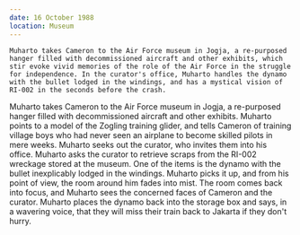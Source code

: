 ```yaml
---
date: 16 October 1988
location: Museum
---
```


```synopsis
Muharto takes Cameron to the Air Force museum in Jogja, a re-purposed
hanger filled with decommissioned aircraft and other exhibits, which stir evoke vivid memories of the role of the Air Force in the struggle for independence. In the curator's office, Muharto handles the dynamo with the bullet lodged in the windings, and has a mystical vision of RI-002 in the seconds before the crash.
```



Muharto takes Cameron to the Air Force museum in Jogja, a re-purposed
hanger filled with decommissioned aircraft and other exhibits. Muharto
points to a model of the Zogling training glider, and tells Cameron of
training  village boys who had never seen an airplane to become
skilled pilots in mere weeks. Muharto seeks out the curator, who invites
them into his office. Muharto asks the curator to retrieve scraps from
the RI-002 wreckage stored at the museum. One of the items is the dynamo
with the bullet inexplicably lodged in the windings. Muharto picks it
up, and from his point of view, the room around him fades into mist. The
room comes back into focus, and Muharto sees the concerned faces of
Cameron and the curator. Muharto places the dynamo back into the storage
box and says, in a wavering voice, that they will miss their train back
to Jakarta if they don't hurry.